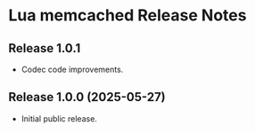 # Lua memcached Release Notes


## Release 1.0.1

- Codec code improvements.


## Release 1.0.0 (2025-05-27)

- Initial public release.
